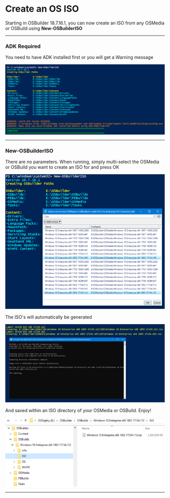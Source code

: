 # Create an OS ISO

Starting in OSBuilder 18.7.16.1, you can now create an ISO from any OSMedia or OSBuild using **New-OSBuilderISO**

---

### ADK Required

You need to have ADK installed first or you will get a Warning message

![](/assets/2018-07-16_11-08-40.png)

---

### New-OSBuilderISO

There are no parameters.  When running, simply multi-select the OSMedia or OSBuild you want to create an ISO for and press OK

![](/assets/2018-07-16_11-02-48.png)

The ISO's will automatically be generated

![](/assets/2018-07-16_11-03-30.png)

And saved within an ISO directory of your OSMedia or OSBuild.  Enjoy!

![](/assets/2018-07-16_11-11-47.png)

---




